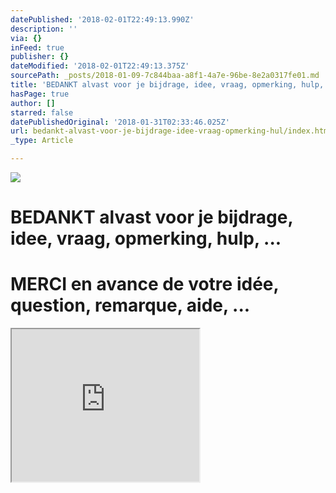 ```yaml
---
datePublished: '2018-02-01T22:49:13.990Z'
description: ''
via: {}
inFeed: true
publisher: {}
dateModified: '2018-02-01T22:49:13.375Z'
sourcePath: _posts/2018-01-09-7c844baa-a8f1-4a7e-96be-8e2a0317fe01.md
title: 'BEDANKT alvast voor je bijdrage, idee, vraag, opmerking, hulp, …'
hasPage: true
author: []
starred: false
datePublishedOriginal: '2018-01-31T02:33:46.025Z'
url: bedankt-alvast-voor-je-bijdrage-idee-vraag-opmerking-hul/index.html
_type: Article

---
```

![](https://the-grid-user-content.s3-us-west-2.amazonaws.com/608fb1f7-04e5-4153-8ef2-3c935fd4f81b.jpg)

# BEDANKT alvast voor je bijdrage, idee, vraag, opmerking, hulp, ...

# MERCI en avance de votre idée, question, remarque, aide, ...

<iframe src="https://the-grid.github.io/ed-userhtml/?g=eJxtzrsKwjAUgOFXCWePEdEikmQQvG2iCHaM7WkSTXpJosW3t9RJcP7h4-e2CsojiaEQYFJq44oxbVvznhSNZ-hvWLJrh112ys3mgncE0tsyGQHz5RSIQatNEjBbZEBGat2EEoOAIRZOxShg5OhIAVHONf326dy5CIi15Ox7IHkruSImYPVvRNsqDjdeUa8eGGkyttaR_p7Jl1Vkdzjuc87UILfyAz12S8s" height="244" style=""></iframe>